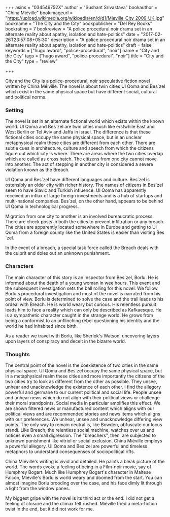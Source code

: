+++
asins = "034549752X"
author = "Sushant Srivastava"
bookauthor = "China Miéville"
bookimageurl = "https://upload.wikimedia.org/wikipedia/en/d/d1/Mieville_City_2009_UK.jpg"
bookname = "The City and the City"
bookpublisher = "Del Rey Books"
bookrating = 7
bookreview = "A police procedural noir drama set in an alternate reality about apathy, isolation and hate-politics"
date = "2017-02-26T23:57:08+05:30"
description = "A police procedural noir drama set in an alternate reality about apathy, isolation and hate-politics"
draft = false
keywords = ["hugo award", "police-procedural", "noir"]
name = "City and the City"
tags = ["hugo award", "police-procedural", "noir"]
title = "City and the City"
type = "review"

+++

City and the City is a police-procedural, noir speculative fiction novel written by China Méiville.
The novel is about twin cities Ul Qoma and Bes´zel which exist in the same physical space but have different
social, cultural and political norms.


### Setting

The novel is set in an alternate fictional world which exists within the known
world.  Ul Qoma and Bes´zel are twin cities much like erstwhile East and West
Berlin or Tel Aviv and Jaffa in Israel. The difference is that these fictional
cities occupy the same physical space, but in an unclear metaphysical realm
these cities are different from each other. There are subtle cues in architecture,
culture and speech from which the citizens figure out which city is where.
There are areas where the two cities overlap which are called as cross hatch.
The citizens from one city cannot move into another. The act of stepping in
another city is considered a severe violation known as the Breach.

Ul Qoma and Bes´zel have different languages and culture. Bes´zel is ostensibly
an older city with richer history. The names of citizens in Bes´zel seem to
have Slavic and Turkish influence. Ul Qoma has apparently received an influx of
large foreign investments and is a hub of startups and multi-national companies.
Bes´zel, on the other hand, appears to be behind Ul Qoma in technological progress.


Migration from one city to another is an involved bureaucratic process. There
are check posts in both the cities to prevent infiltration or any breach. The cities
are apparently located somewhere in Europe and getting to Ul Qoma from a foreign
county like the United States is easier than visiting Bes´zel.

In the event of a breach, a special task force called the Breach deals with
the culprit and doles out an unknown punishment.



### Characters

The main character of this story is an Inspector from Bes´zel, Borlu. He is
informed about the death of a young woman in wee hours. This event and the subsequent
investigation sets the ball rolling for this novel. We follow Borlu's procedural
investigation and most of the novel is narrated from his point of view.
Borlu is determined to solve the case and the trail leads to his ordeal
with Breach. He is world weary but curious. His relentless pursuit leads him to face
a reality which can only be described as Kafkaesque. He is a sympathetic
character caught in the strange world. He grows from being a conformist
to an unflinching rebel questioning his identity and the world he had inhabited
since birth.

As a reader we travel with Borlu, like Sherlok's Watson, uncovering layers
upon layers of conspiracy and deceit in the bizarre world.


### Thoughts

The central point of the novel is the coexistence of two cities in the same physical space. Ul Qoma and Bes´zel occupy the same physical space, but in a metaphysical realm these cities and more importantly the citizens of the two cities try to look as different from the other as possible. They unsee, unhear and unacknowledge the existence of each other. I find the allegory powerful and germane to our current political and social life. People unsee and unhear news which do not align with their political views or challenge their moral standpoints. Social media in particular amplifies this effect. We are shown filtered news or manufactured content which aligns with our political views and are recommended stories and news items which aligns with our preferences. We unhear, unsee and unacknowledge differing view points. The only way to remain neutral is, like Bowden, obfuscate our locus standi. Like Breach, the relentless social machine, watches over us and notices even a small
digression. The "breachers", then, are subjected to unknown punishment like vitriol or social exclusion.
China Miéville employs a powerful allegory. Ul Qoma and Bes´zel are powerful and timeless metaphors to understand consequenses of sociopolitical rifts.

China Miéville's writing is vivid and detailed. He paints a bleak picture of the world. The words evoke a feeling of being in a Film-noir movie, say
of Humphrey Bogart. Much like Humphrey Bogart's character in Maltese Falcon, Miéville's Borlu is world weary and doomed from the start. You can
almost imagine Borlu brooding over the case, and his face dimly lit through a light from the window panes.

My biggest gripe with the novel is its third act or the end. I did not get a feeling of closure and the climax felt rushed. Miéville tried
a meta-fiction twist in the end, but it did not work for me.
